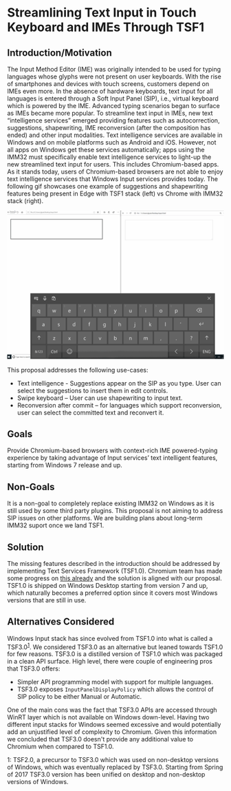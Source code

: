# Streamlining Text Input in Touch Keyboard and IMEs Through TSF1
## Introduction/Motivation
The Input Method Editor (IME) was originally intended to be used for typing languages whose glyphs were not present on user keyboards.
With the rise of smartphones and devices with touch screens, customers depend on IMEs even more. In the absence of hardware keyboards, text input for all languages is entered through a Soft Input Panel (SIP), i.e., virtual keyboard which is powered by the IME.
Advanced typing scenarios began to surface as IMEs became more popular. To streamline text input in IMEs, new text “intelligence services” emerged providing features such as autocorrection, suggestions, shapewriting, IME reconversion (after the composition has ended) and other input modalities.
Text intelligence services are available in Windows and on mobile platforms such as Android and iOS. However, not all apps on Windows get these services automatically; apps using the IMM32 must specifically enable text intelligence services to light-up the new streamlined text input for users. This includes Chromium-based apps. 
As it stands today, users of Chromium-based browsers are not able to enjoy text intelligence services that Windows Input services provides today. The following gif showcases one example of suggestions and shapewriting features being present in Edge with TSF1 stack (left) vs Chrome with IMM32 stack (right).

![](Edge_Chrome_SIP.gif)


This proposal addresses the following use-cases:
* Text intelligence - Suggestions appear on the SIP as you type. User can select the suggestions to insert them in edit controls.
* Swipe keyboard – User can use shapewriting to input text.
* Reconversion after commit – for languages which support reconversion, user can select the committed text and reconvert it.
## Goals
Provide Chromium-based browsers with context-rich IME powered-typing experience by taking advantage of Input services’ text intelligent features, starting from Windows 7 release and up.
## Non-Goals
It is a non-goal to completely replace existing IMM32 on Windows as it is still used by some third party plugins.
This proposal is not aiming to address SIP issues on other platforms. We are building plans about long-term IMM32 suport once we land TSF1.
## Solution
The missing features described in the introduction should be addressed by implementing Text Services Framework (TSF1.0).
Chromium team has made some progress on [this already](https://bugs.chromium.org/p/chromium/issues/detail?id=657623) and the solution is aligned with our proposal.
TSF1.0 is shipped on Windows Desktop starting from version 7 and up, which naturally becomes a preferred option since it covers most Windows versions that are still in use.
## Alternatives Considered
Windows Input stack has since evolved from TSF1.0 into what is called a TSF3.0<sup>[1](#tsf3footnote1today)</sup>. We considered TSF3.0 as an alternative but leaned towards TSF1.0 for few reasons.
TSF3.0 is a distilled version of TSF1.0 which was packaged in a clean API surface. 
High level, there were couple of engineering pros that TSF3.0 offers:
* Simpler API programming model with support for multiple languages.
* TSF3.0 exposes ```InputPanelDisplayPolicy``` which allows the control of SIP policy to be either Manual or Automatic.

One of the main cons was the fact that TSF3.0 APIs are accessed through WinRT layer which is not available on Windows down-level.
Having two different input stacks for Windows seemed excessive and would potentially add an unjustified level of complexity to Chromium.
Given this information we concluded that TSF3.0 doesn't provide any additional value to Chromium when compared to TSF1.0.

<a name="tsf3footnote1">1</a>: TSF2.0, a precursor to TSF3.0 which was used on non-desktop versions of Windows, which was eventually replaced by TSF3.0. Starting from Spring of 2017 TSF3.0 version has been unified on desktop and non-desktop versions of Windows. 
